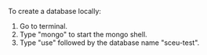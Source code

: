 To create a database locally:

1. Go to terminal.
2. Type "mongo" to start the mongo shell.
3. Type "use" followed by the database name "sceu-test".